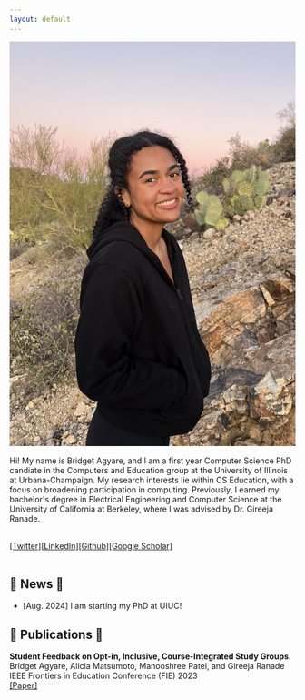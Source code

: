```yaml
---
layout: default
---
```


<!-- ## About Me -->

<img class="profile-picture" src="cropped-image.png">

Hi! My name is Bridget Agyare, and I am a first year Computer Science PhD candiate in the Computers and Education group at the University of Illinois at Urbana-Champaign. My research interests lie within CS Education, with a focus on broadening participation in computing. Previously, I earned my bachelor's degree in Electrical Engineering and Computer Science at the University of California at Berkeley, where I was advised by Dr. Gireeja Ranade.<br><br>
  
  
  
  
  
[[Twitter]](https://x.com/bridgetagyare)[[LinkedIn]](https://www.linkedin.com/in/bridgetagyare119/)[[Github]](https://github.com/bridgetagyare)[[Google Scholar]](https://github.com/bridgetagyare)<br><br>
  

## 💖 News 💖
* [Aug. 2024] I am starting my PhD at UIUC!

## 💖 Publications 💖
<strong>Student Feedback on Opt-in, Inclusive, Course-Integrated Study Groups.</strong> \
Bridget Agyare, Alicia Matsumoto, Manooshree Patel, and Gireeja Ranade \
IEEE Frontiers in Education Conference (FIE) 2023 \
[[Paper]](https://ieeexplore.ieee.org/stamp/stamp.jsp?arnumber=10343384)

<!-- 1. F.Bar, J.Doe: Effects of having a placeholder of a name
2. S.Holmes, J.Watson: Consequences of living with a sociopath in London

## Typography

This is a [link](http://google.com). Something *italics* and something **bold**.

Here is a table

Year | Award | Category
-----|-------|--------
2014 | Emmy  | Won Outstanding Lead Actor in a miniseries or a movie
2015 | BAFTA | Nominated for Best Leading Actor for Sherlock
2014 | Satellite | Won Best Actor miniseries or television film

Here is a horizontal rule

---

Here is a blockquote

> To a great mind, nothing is little

## References

* Foo Bar: Head of Department, Placeholder Names, Lorem
* John Doe: Associate Professor, Department of Computer Science, Ipsum -->
